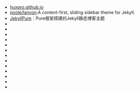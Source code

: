 - [huxpro.github.io](https://github.com/Huxpro/huxpro.github.io)
- [poole/lanyon](https://github.com/poole/lanyon):A content-first, sliding sidebar theme for Jekyll. 
- [JekyllPure](https://github.com/Notedown-cn/JekyllPure)：Pure框架搭建的Jekyll静态博客主题 
- []()
- []()
- []()
- []()
- []()
- []()
- []()
- []()
- []()
- []()
- []()
- []()
- []()